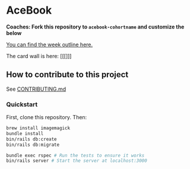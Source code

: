 # AceBook

**Coaches: Fork this repository to `acebook-cohortname` and customize
the below**

[You can find the week outline here.](https://github.com/makersacademy/course/tree/acebook/acebook)

The card wall is here: [[[]]]

## How to contribute to this project
See [CONTRIBUTING.md](CONTRIBUTING.md)

### Quickstart

First, clone this repository. Then:

```bash
brew install imagemagick
bundle install
bin/rails db:create
bin/rails db:migrate

bundle exec rspec # Run the tests to ensure it works
bin/rails server # Start the server at localhost:3000
```
